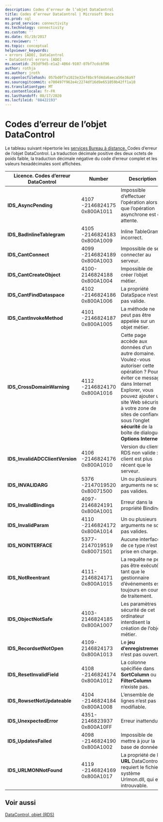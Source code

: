 ```yaml
---
description: Codes d’erreur de l’objet DataControl
title: Codes d’erreur DataControl | Microsoft Docs
ms.prod: sql
ms.prod_service: connectivity
ms.technology: connectivity
ms.custom: ''
ms.date: 01/19/2017
ms.reviewer: ''
ms.topic: conceptual
helpviewer_keywords:
- errors [ADO], DataControl
- DataControl errors [ADO]
ms.assetid: 293df9d5-e1a2-406d-9107-07bf7cdc6f96
author: rothja
ms.author: jroth
ms.openlocfilehash: 057bd0f7a1023e32ef8bc9fd4da6aeca56e36a97
ms.sourcegitcommit: e700497f962e4c2274df16d9e651059b42ff1a10
ms.translationtype: MT
ms.contentlocale: fr-FR
ms.lasthandoff: 08/17/2020
ms.locfileid: "88422193"
---
```

# <a name="datacontrol-object-error-codes"></a>Codes d’erreur de l’objet DataControl
Le tableau suivant répertorie les [services Bureau à distance. ](../../../ado/reference/rds-api/datacontrol-object-rds.md) Codes d’erreur de l’objet DataControl. La traduction décimale positive des deux octets de poids faible, la traduction décimale négative du code d’erreur complet et les valeurs hexadécimales sont affichées.

|Licence. Codes d’erreur DataControl|Number|Description|
|---------------------------------|------------|-----------------|
|**IDS_AsyncPending**|4107 -2146824175 0x800A1011|Impossible d’effectuer l’opération alors que l’opération asynchrone est en attente.|
|**IDS_BadInlineTablegram**|4105 -2146824183 0x800A1009|Inline TableGram incorrect.|
|**IDS_CantConnect**|4099 -2146824189 0x800A1003|Impossible de se connecter au serveur.|
|**IDS_CantCreateObject**|4100-2146824188 0x800A1004|Impossible de créer l’objet métier.|
|**IDS_CantFindDataspace**|4102 -2146824186 0x800A1006|La propriété DataSpace n’est pas valide.|
|**IDS_CantInvokeMethod**|4101 -2146824187 0x800A1005|La méthode ne peut pas être appelée sur un objet métier.|
|**IDS_CrossDomainWarning**|4112 -2146824170 0x800A1016|Cette page accède aux données d’un autre domaine. Voulez-vous autoriser cette opération ? Pour éviter ce message dans Internet Explorer, vous pouvez ajouter un site Web sécurisé à votre zone de sites de confiance sous l’onglet **sécurité** de la boîte de dialogue **Options Internet** .|
|**IDS_InvalidADCClientVersion**|4106 -2146824176 0x800A1010|Version du client RDS non valide : le client est plus récent que le serveur.|
|**IDS_INVALIDARG**|5376 -2147019520 0x80071500|Un ou plusieurs arguments ne sont pas valides.|
|**IDS_InvalidBindings**|4097-2146824191 0x800A1001|Erreur dans la propriété Bindings.|
|**IDS_InvalidParam**|4110 -2146824172 0x800A1014|Un ou plusieurs arguments ne sont pas valides.|
|**IDS_NOINTERFACE**|5377-2147019519 0x80071501|Aucune interface de ce type n’est prise en charge.|
|**IDS_NotReentrant**|4111-2146824171 0x800A1015|La requête ne peut pas être exécutée tant que le gestionnaire d’événements est toujours en cours de traitement.|
|**IDS_ObjectNotSafe**|4103-2146824185 0x800A1007|Les paramètres de sécurité de cet ordinateur interdisent la création de l’objet métier.|
|**IDS_RecordsetNotOpen**|4109-2146824173 0x800A1013|Le **jeu d’enregistrements** n’est pas ouvert.|
|**IDS_ResetInvalidField**|4108 -2146824174 0x800A1012|La colonne spécifiée dans **SortColumn** ou **FilterColumn** n’existe pas.|
|**IDS_RowsetNotUpdateable**|4104 -2146824184 0x800A1008|L’ensemble de lignes n’est pas modifiable.|
|**IDS_UnexpectedError**|4351-2146823937 0x800A10FF|Erreur inattendue.|
|**IDS_UpdatesFailed**|4098 -2146824190 0x800A1002|Impossible de mettre à jour la base de données.|
|**IDS_URLMONNotFound**|4119 -2146824169 0x800A1017|La propriété de l' **URL** DataControl requiert le fichier système Urlmon.dll, qui est introuvable.|

## <a name="see-also"></a>Voir aussi
 [DataControl, objet (RDS)](../../../ado/reference/rds-api/datacontrol-object-rds.md)
